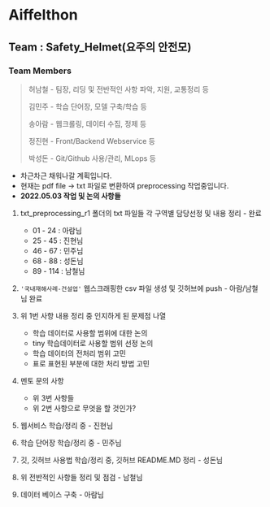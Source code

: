 # Aiffelthon
## Team : Safety_Helmet(요주의 안전모)
### Team Members
> 허남철 - 팀장, 리딩 및 전반적인 사항 파악, 지원, 교통정리 등
>
> 김민주 - 학습 단어장, 모델 구축/학습 등
>
> 송아람 - 웹크롤링, 데이터 수집, 정제 등
>
> 정진현 - Front/Backend Webservice 등
>
> 박성돈 - Git/Github 사용/관리, MLops 등

- 차근차근 채워나갈 계획입니다.
- 현재는 pdf file -> txt 파일로 변환하여 preprocessing 작업중입니다.
- __2022.05.03 작업 및 논의 사항들__
1. txt_preprocessing_r1 폴더의 txt 파일들 각 구역별 담당선정 및 내용 정리 - 완료
    - 01 - 24  : 아람님
    - 25 - 45  : 진현님
    - 46 - 67  : 민주님
    - 68 - 88  : 성돈님
    - 89 - 114 : 남철님

2. `'국내재해사례-건설업'` 웹스크래핑한 csv 파일 생성 및 깃허브에 push - 아람/남철님 완료

3. 위 1번 사항 내용 정리 중 인지하게 된 문제점 나열
    - 학습 데이터로 사용할 범위에 대한 논의
    - tiny 학습데이터로 사용할 범위 선정 논의
    - 학습 데이터의 전처리 범위 고민
    - 표로 표현된 부분에 대한 처리 방법 고민

4. 멘토 문의 사항
    - 위 3번 사항들 
    - 위 2번 사항으로 무엇을 할 것인가?

5. 웹서비스 학습/정리 중 - 진현님
6. 학습 단어장 학습/정리 중 - 민주님
7. 깃, 깃허브 사용법 학습/정리 중, 깃허브 README.MD 정리 - 성돈님
8. 위 전반적인 사항들 정리 및 점검 - 남철님
9. 데이터 베이스 구축 - 아람님